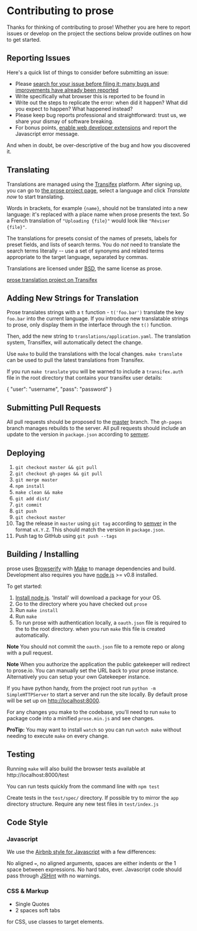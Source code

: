 # Contributing to prose

Thanks for thinking of contributing to prose! Whether you are here to report
issues or develop on the project the sections below provide
outlines on how to get started.

## Reporting Issues

Here's a quick list of things to consider before submitting an issue:

* Please [search for your issue before filing it: many bugs and improvements have already been reported](https://github.com/prose/prose/issues)
* Write specifically what browser this is reported to be found in
* Write out the steps to replicate the error: when did it happen? What did you expect to happen? What happened instead?
* Please keep bug reports professional and straightforward: trust us, we share your dismay of software breaking.
* For bonus points, [enable web developer extensions](http://debugbrowser.com) and report the
  Javascript error message.

And when in doubt, be over-descriptive of the bug and how you discovered it.

## Translating

Translations are managed using the
[Transifex](https://www.transifex.com/projects/p/prose/) platform. After
signing up, you can go to [the prose project
page](https://www.transifex.com/projects/p/prose/), select a language and
click *Translate now* to start translating.

Words in brackets, for example `{name}`, should not be translated into a
new language: it's replaced with a place name when prose presents the text. So a
French translation of `"Uploading {file}"` would look like
`"Réviser {file}"`.

The translations for presets consist of the names of presets, labels for
preset fields, and lists of search terms. You do _not_ need to translate the
search terms literally -- use a set of synonyms and related terms appropriate
to the target language, separated by commas.

Translations are licensed under
[BSD](https://github.com/prose/prose/blob/master/LICENCE.md), the same license
as prose.

[prose translation project on
Transifex](https://www.transifex.com/projects/p/prose/)

## Adding New Strings for Translation

Prose translates strings with a `t` function - `t('foo.bar')` translate the key
`foo.bar` into the current language. If you introduce new translatable strings
to prose, only display them in the interface through the `t()` function.

Then, add the new string to `translations/application.yaml`. The translation system,
Transiflex, will automatically detect the change.

Use `make` to build the translations with the local changes.
`make translate` can be used to pull the latest translations from Transifex.

If you run `make translate` you will be warned to include a `transifex.auth` file in the root directory that contains your transifex user details:

  {
      "user": "username",
      "pass": "password"
  }

## Submitting Pull Requests

All pull requests should be proposed to the [master](https://github.com/prose/prose/tree/master) branch. The `gh-pages` branch manages rebuilds to the server. All pull requests should include an update to the version in `package.json` according to [semver](http://semver.org/).

## Deploying
1. `git checkout master && git pull`
2. `git checkout gh-pages && git pull`
3. `git merge master`
4. `npm install`
5. `make clean && make`
6. `git add dist/`
7. `git commit`
8. `git push`
9. `git checkout master`
10.  Tag the release in `master` using `git tag` according to [semver](http://semver.org/) in the format `vX.Y.Z`. This should match the version in `package.json`.
11. Push tag to GitHub using `git push --tags` 

## Building / Installing

prose uses [Browserify](http://browserify.org) with [Make](http://www.gnu.org/software/make/)
to manage dependencies and build. Development also requires you
have [node.js](http://nodejs.org) >= v0.8 installed.

To get started:

1. [Install node.js](http://nodejs.org/). 'Install' will download a package for
your OS.
2. Go to the directory where you have checked out `prose`
3. Run `make install`
4. Run `make`
5. To run prose with authentication locally, a `oauth.json` file is required to the
to the root directory. when you run `make` this file is created automatically. 

__Note__ You should not commit the `oauth.json` file to a remote repo or along with a pull
request.

__Note__ When you authorize the application the public gatekeeper will redirect to prose.io. You can manually set the URL back to your prose instance. Alternatively you can setup your own Gatekeeper instance. 

If you have python handy, from the project root run `python -m SimpleHTTPServer`
to start a server and run the site locally. By default prose will be set up 
on [http://localhost:8000](http://localhost:8000).

For any changes you make to the codebase, you'll need to run `make` to package
code into a minified `prose.min.js` and see changes.

__ProTip:__ You may want to install `watch` so you can run `watch make` without
needing to execute `make` on every change.

## Testing

Running `make` will also build the browser tests available at http://localhost:8000/test

You can run tests quickly from the command line with `npm test`

Create tests in the `test/spec/` directory. If possible try to mirror the `app` directory structure.
Require any new test files in `test/index.js`

## Code Style

### Javascript

We use the [Airbnb style for Javascript](https://github.com/airbnb/javascript) with a few differences:

No aligned `=`, no aligned arguments, spaces are either indents or the 1
space between expressions. No hard tabs, ever. Javascript code should pass
through [JSHint](http://www.jshint.com/) with no warnings.

### CSS & Markup
- Single Quotes
- 2 spaces soft tabs

for CSS, use classes to target elements.

